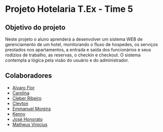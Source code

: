 # Projeto Hotelaria T.Ex - Time 5

## Objetivo do projeto

Neste projeto o aluno aprenderá a desenvolver um sistema WEB de gerenciamento de um hotel, monitorando o fluxo de hospedes, os serviços prestados nos apartamentos, a entrada e saída dos funcionários e seus rodízios de trabalho, as reservas, o checkin e checkout. O sistema contempla a lógica pela visão do usuário e do administrador.

## Colaboradores

- [Alvaro Flor](https://github.com/AlvarogFlor)
- [Carolina](https://github.com/bastoscarolina)
- [Cleber Ribeiro](https://github.com/gitcleber)
- [Cleyton]()
- [Emmanuel Moreira](https://github.com/EmmanuelAlbuquerque)
- [Kenny]()
- [José Honorato](https://github.com/HonoratoSilva)
- [Matheus Vinicius](https://github.com/MatheusVinicius01)
